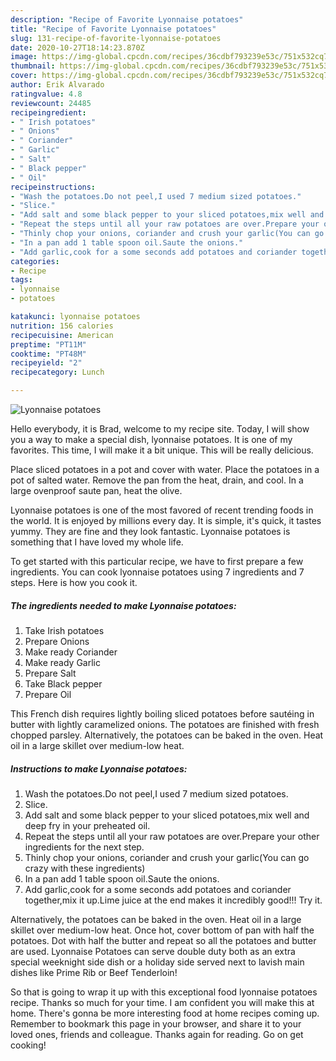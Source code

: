 ```yaml
---
description: "Recipe of Favorite Lyonnaise potatoes"
title: "Recipe of Favorite Lyonnaise potatoes"
slug: 131-recipe-of-favorite-lyonnaise-potatoes
date: 2020-10-27T18:14:23.870Z
image: https://img-global.cpcdn.com/recipes/36cdbf793239e53c/751x532cq70/lyonnaise-potatoes-recipe-main-photo.jpg
thumbnail: https://img-global.cpcdn.com/recipes/36cdbf793239e53c/751x532cq70/lyonnaise-potatoes-recipe-main-photo.jpg
cover: https://img-global.cpcdn.com/recipes/36cdbf793239e53c/751x532cq70/lyonnaise-potatoes-recipe-main-photo.jpg
author: Erik Alvarado
ratingvalue: 4.8
reviewcount: 24485
recipeingredient:
- " Irish potatoes"
- " Onions"
- " Coriander"
- " Garlic"
- " Salt"
- " Black pepper"
- " Oil"
recipeinstructions:
- "Wash the potatoes.Do not peel,I used 7 medium sized potatoes."
- "Slice."
- "Add salt and some black pepper to your sliced potatoes,mix well and deep fry in your preheated oil."
- "Repeat the steps until all your raw potatoes are over.Prepare your other ingredients for the next step."
- "Thinly chop your onions, coriander and crush your garlic(You can go crazy with these ingredients)"
- "In a pan add 1 table spoon oil.Saute the onions."
- "Add garlic,cook for a some seconds add potatoes and coriander together,mix it up.Lime juice at the end makes it incredibly good!!! Try it."
categories:
- Recipe
tags:
- lyonnaise
- potatoes

katakunci: lyonnaise potatoes 
nutrition: 156 calories
recipecuisine: American
preptime: "PT11M"
cooktime: "PT48M"
recipeyield: "2"
recipecategory: Lunch

---
```



![Lyonnaise potatoes](https://img-global.cpcdn.com/recipes/36cdbf793239e53c/751x532cq70/lyonnaise-potatoes-recipe-main-photo.jpg)

Hello everybody, it is Brad, welcome to my recipe site. Today, I will show you a way to make a special dish, lyonnaise potatoes. It is one of my favorites. This time, I will make it a bit unique. This will be really delicious.

Place sliced potatoes in a pot and cover with water. Place the potatoes in a pot of salted water. Remove the pan from the heat, drain, and cool. In a large ovenproof saute pan, heat the olive.

Lyonnaise potatoes is one of the most favored of recent trending foods in the world. It is enjoyed by millions every day. It is simple, it's quick, it tastes yummy. They are fine and they look fantastic. Lyonnaise potatoes is something that I have loved my whole life.


To get started with this particular recipe, we have to first prepare a few ingredients. You can cook lyonnaise potatoes using 7 ingredients and 7 steps. Here is how you cook it.

<!--inarticleads1-->

##### The ingredients needed to make Lyonnaise potatoes:

1. Take  Irish potatoes
1. Prepare  Onions
1. Make ready  Coriander
1. Make ready  Garlic
1. Prepare  Salt
1. Take  Black pepper
1. Prepare  Oil


This French dish requires lightly boiling sliced potatoes before sautéing in butter with lightly caramelized onions. The potatoes are finished with fresh chopped parsley. Alternatively, the potatoes can be baked in the oven. Heat oil in a large skillet over medium-low heat. 

<!--inarticleads2-->

##### Instructions to make Lyonnaise potatoes:

1. Wash the potatoes.Do not peel,I used 7 medium sized potatoes.
1. Slice.
1. Add salt and some black pepper to your sliced potatoes,mix well and deep fry in your preheated oil.
1. Repeat the steps until all your raw potatoes are over.Prepare your other ingredients for the next step.
1. Thinly chop your onions, coriander and crush your garlic(You can go crazy with these ingredients)
1. In a pan add 1 table spoon oil.Saute the onions.
1. Add garlic,cook for a some seconds add potatoes and coriander together,mix it up.Lime juice at the end makes it incredibly good!!! Try it.


Alternatively, the potatoes can be baked in the oven. Heat oil in a large skillet over medium-low heat. Once hot, cover bottom of pan with half the potatoes. Dot with half the butter and repeat so all the potatoes and butter are used. Lyonnaise Potatoes can serve double duty both as an extra special weeknight side dish or a holiday side served next to lavish main dishes like Prime Rib or Beef Tenderloin! 

So that is going to wrap it up with this exceptional food lyonnaise potatoes recipe. Thanks so much for your time. I am confident you will make this at home. There's gonna be more interesting food at home recipes coming up. Remember to bookmark this page in your browser, and share it to your loved ones, friends and colleague. Thanks again for reading. Go on get cooking!
